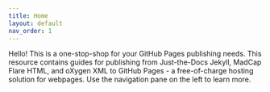 ```yaml
---
title: Home
layout: default
nav_order: 1
---
```


Hello! This is a one-stop-shop for your GitHub Pages publishing needs. This resource contains guides for publishing from Just-the-Docs Jekyll, MadCap Flare HTML, and oXygen XML to GitHub Pages - a free-of-charge hosting solution for webpages. Use the navigation pane on the left to learn more.
